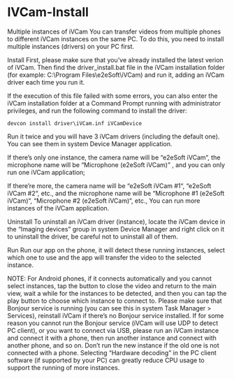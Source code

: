 # IVCam-Install

Multiple instances of iVCam
You can transfer videos from multiple phones to different iVCam instances on the same PC.
To do this, you need to install multiple instances (drivers) on your PC first.

Install
First, please make sure that you’ve already installed the latest verion of iVCam.
Then find the driver_install.bat file in the iVCam installation folder (for example: C:\Program Files\e2eSoft\iVCam) and run it, adding an iVCam driver each time you run it.

If the execution of this file failed with some errors, you can also enter the iVCam installation folder at a Command Prompt running with administrator privileges, and run the following command to install the driver:

`devcon install driver\iVCam.inf iVCamDevice`

Run it twice and you will have 3 iVCam drivers (including the default one). You can see them in system Device Manager application.

If there’s only one instance, the camera name will be “e2eSoft iVCam“, the microphone name will be “Microphone (e2eSoft iVCam)” , and you can only run one iVCam application;

If there’re more, the camera name will be “e2eSoft iVCam #1“, “e2eSoft iVCam #2“, etc., and the microphone name will be “Microphone #1 (e2eSoft iVCam)“, “Microphone #2 (e2eSoft iVCam)“, etc., You can run more instances of the iVCam application.


Uninstall
To uninstall an iVCam driver (instance), locate the iVCam device in the “Imaging devices” group in system Device Manager and right click on it to uninstall the driver, be careful not to uninstall all of them.


Run
Run our app on the phone, it will detect these running instances, select which one to use and the app will transfer the video to the selected instance.


NOTE:
For Android phones, if it connects automatically and you cannot select instances, tap the  button to close the video and return to the main view, wait a while for the instances to be detected, and then you can tap the play button  to choose which instance to connect to.
Please make sure that Bonjour service is running (you can see this in system Task Manager > Services), reinstall iVCam if there’s no Bonjour service installed.
If for some reason you cannot run the Bonjour service (iVCam will use UDP to detect PC client), or you want to connect via USB, please run an iVCam instance and connect it with a phone, then run another instance and connect with another phone, and so on. Don’t run the new instance if the old one is not connected with a phone.
Selecting “Hardware decoding” in the PC client software (if supported by your PC) can greatly reduce CPU usage to support the running of more instances.
